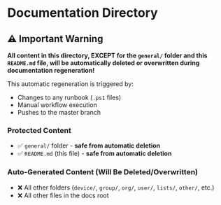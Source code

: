 # Documentation Directory

## ⚠️ Important Warning

**All content in this directory, EXCEPT for the `general/` folder and this `README.md` file, will be automatically deleted or overwritten during documentation regeneration!**

This automatic regeneration is triggered by:
- Changes to any runbook (`.ps1` files)
- Manual workflow execution
- Pushes to the master branch

### Protected Content
- ✅ `general/` folder - **safe from automatic deletion**
- ✅ `README.md` (this file) - **safe from automatic deletion**

### Auto-Generated Content (Will Be Deleted/Overwritten)
- ❌ All other folders (`device/`, `group/`, `org/`, `user/`, `lists/`, `other/`, etc.)
- ❌ All other files in the docs root
